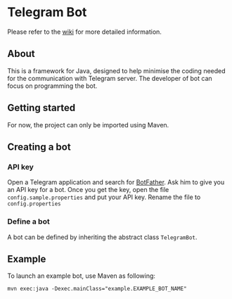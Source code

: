 # Telegram Bot

Please refer to the [wiki](https://github.com/shafdanny/Telegram-Bot/wiki) for more detailed information.

## About
This is a framework for Java, designed to help minimise the coding needed for the communication with Telegram server.
The developer of bot can focus on programming the bot.

## Getting started

For now, the project can only be imported using Maven. 

## Creating a bot

### API key
Open a Telegram application and search for [BotFather](https://telegram.me/botfather). Ask him to give you an API key for a bot.
Once you get the key, open the file `config.sample.properties` and put your API key. Rename the file to `config.properties`

### Define a bot
A bot can be defined by inheriting the abstract class `TelegramBot`.

## Example
To launch an example bot, use Maven as following:

`mvn exec:java -Dexec.mainClass="example.EXAMPLE_BOT_NAME"`   
 
